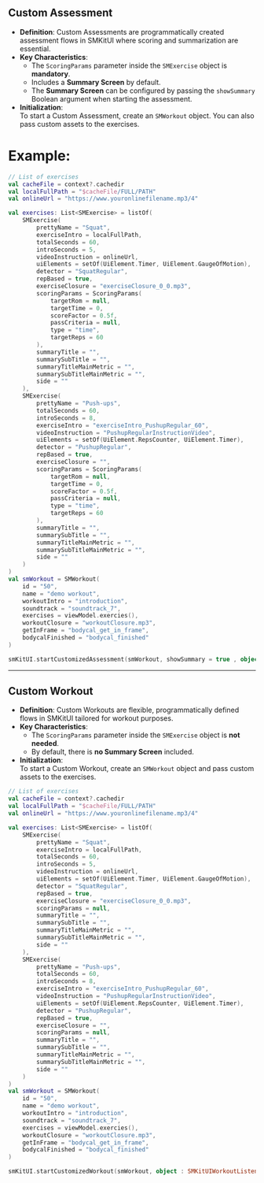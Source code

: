 ## Custom Assessment

- **Definition**: Custom Assessments are programmatically created assessment flows in SMKitUI where scoring and summarization are essential.
- **Key Characteristics**:
    - The `ScoringParams` parameter inside the `SMExercise` object is **mandatory**.
    - Includes a **Summary Screen** by default.
    - The **Summary Screen** can be configured by passing the `showSummary` Boolean argument when starting the assessment.
- **Initialization**:  
  To start a Custom Assessment, create an `SMWorkout` object. You can also pass custom assets to the exercises.

# Example: 
```Kotlin
// List of exercises
val cacheFile = context?.cachedir
val localFullPath = "$cacheFile/FULL/PATH"
val onlineUrl = "https://www.youronlinefilename.mp3/4"

val exercises: List<SMExercise> = listOf(
    SMExercise(
        prettyName = "Squat",
        exerciseIntro = localFullPath,
        totalSeconds = 60,
        introSeconds = 5,
        videoInstruction = onlineUrl,
        uiElements = setOf(UiElement.Timer, UiElement.GaugeOfMotion),
        detector = "SquatRegular",
        repBased = true,
        exerciseClosure = "exerciseClosure_0_0.mp3",
        scoringParams = ScoringParams(
            targetRom = null,
            targetTime = 0,
            scoreFactor = 0.5f,
            passCriteria = null,
            type = "time",
            targetReps = 60
        ),
        summaryTitle = "",
        summarySubTitle = "",
        summaryTitleMainMetric = "",
        summarySubTitleMainMetric = "",
        side = ""
    ),
    SMExercise(
        prettyName = "Push-ups",
        totalSeconds = 60,
        introSeconds = 8,
        exerciseIntro = "exerciseIntro_PushupRegular_60",
        videoInstruction = "PushupRegularInstructionVideo",
        uiElements = setOf(UiElement.RepsCounter, UiElement.Timer),
        detector = "PushupRegular",
        repBased = true,
        exerciseClosure = "",
        scoringParams = ScoringParams(
            targetRom = null,
            targetTime = 0,
            scoreFactor = 0.5f,
            passCriteria = null,
            type = "time",
            targetReps = 60
        ),
        summaryTitle = "",
        summarySubTitle = "",
        summaryTitleMainMetric = "",
        summarySubTitleMainMetric = "",
        side = ""
    )
)
val smWorkout = SMWorkout(
    id = "50",
    name = "demo workout",
    workoutIntro = "introduction",
    soundtrack = "soundtrack_7",
    exercises = viewModel.exercies(),
    workoutClosure = "workoutClosure.mp3",
    getInFrame = "bodycal_get_in_frame",
    bodycalFinished = "bodycal_finished"
)

smKitUI.startCustomizedAssessment(smWorkout, showSummary = true , object : SMKitUIWorkoutListener {})
```

---

## Custom Workout

- **Definition**: Custom Workouts are flexible, programmatically defined flows in SMKitUI tailored for workout purposes.
- **Key Characteristics**:
    - The `ScoringParams` parameter inside the `SMExercise` object is **not needed**.
    - By default, there is **no Summary Screen** included.
- **Initialization**:  
  To start a Custom Workout, create an `SMWorkout` object and pass custom assets to the exercises.  

```Kotlin
// List of exercises
val cacheFile = context?.cachedir
val localFullPath = "$cacheFile/FULL/PATH"
val onlineUrl = "https://www.youronlinefilename.mp3/4"

val exercises: List<SMExercise> = listOf(
    SMExercise(
        prettyName = "Squat",
        exerciseIntro = localFullPath,
        totalSeconds = 60,
        introSeconds = 5,
        videoInstruction = onlineUrl,
        uiElements = setOf(UiElement.Timer, UiElement.GaugeOfMotion),
        detector = "SquatRegular",
        repBased = true,
        exerciseClosure = "exerciseClosure_0_0.mp3",
        scoringParams = null,
        summaryTitle = "",
        summarySubTitle = "",
        summaryTitleMainMetric = "",
        summarySubTitleMainMetric = "",
        side = ""
    ),
    SMExercise(
        prettyName = "Push-ups",
        totalSeconds = 60,
        introSeconds = 8,
        exerciseIntro = "exerciseIntro_PushupRegular_60",
        videoInstruction = "PushupRegularInstructionVideo",
        uiElements = setOf(UiElement.RepsCounter, UiElement.Timer),
        detector = "PushupRegular",
        repBased = true,
        exerciseClosure = "",
        scoringParams = null,
        summaryTitle = "",
        summarySubTitle = "",
        summaryTitleMainMetric = "",
        summarySubTitleMainMetric = "",
        side = ""
    )
)
val smWorkout = SMWorkout(
    id = "50",
    name = "demo workout",
    workoutIntro = "introduction",
    soundtrack = "soundtrack_7",
    exercises = viewModel.exercies(),
    workoutClosure = "workoutClosure.mp3",
    getInFrame = "bodycal_get_in_frame",
    bodycalFinished = "bodycal_finished"
)

smKitUI.startCustomizedWorkout(smWorkout, object : SMKitUIWorkoutListener {})
```